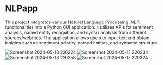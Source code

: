 # NLPapp
This project integrates various Natural Language Processing (NLP) functionalities into a Python GUI application. It utilizes APIs for sentiment analysis, named entity recognition, and syntax analysis from different sources/websites. The application allows users to input text and obtain insights such as sentiment polarity, named entities, and syntactic structure.

![Screenshot 2024-05-13 220224](https://github.com/tapas37/NLPapp/assets/119745656/b475fe0a-492c-4262-8139-b5b99d9f4167)
![Screenshot 2024-05-13 220234](https://github.com/tapas37/NLPapp/assets/119745656/da9263db-1cbc-4744-90a9-7e04026e357a)
![Screenshot 2024-05-13 220253](https://github.com/tapas37/NLPapp/assets/119745656/c9e034c3-6e73-4325-87d4-2c803eb2fad2)
![Screenshot 2024-05-13 220324](https://github.com/tapas37/NLPapp/assets/119745656/535fcf46-aafd-45c3-8df0-3942a42bab0e)
